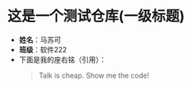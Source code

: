 # 这是一个测试仓库(一级标题)  
- **姓名**：马苏可 
- **班级**：软件222 
- 下面是我的座右铭（引用）：  
  > Talk is cheap. Show me the code!
